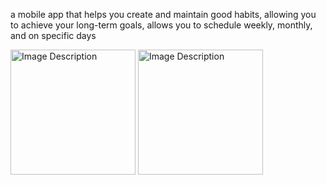 a mobile app that helps you create and maintain good habits, allowing you to achieve your long-term goals, allows you to schedule weekly, monthly, and on specific days

<img src="https://github.com/user-attachments/assets/63b4fe0f-c104-4fd5-8a18-43732619d7ea" alt="Image Description" width="200"/>
<img src="https://github.com/user-attachments/assets/4e506da3-7d56-4b35-ab2c-cf718ed43e2d" alt="Image Description" width="200"/>

